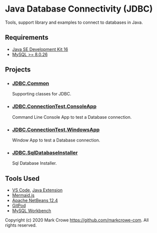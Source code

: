 # Java Database Connectivity (JDBC)
Tools, support library and examples to connect to databases in Java.

## Requirements
- [Java SE Development Kit 16](https://www.oracle.com/java/technologies/javase-jdk16-downloads.html)
- [MySQL >= 8.0.26](https://dev.mysql.com/downloads/mysql/)

## Projects
- ### [JDBC.Common](./JDBC)
  Supporting classes for JDBC.
- ### [JDBC.ConnectionTest.ConsoleApp](./JDBC.ConnectionTest.ConsoleApp)
  Command Line Console App to test a Database connection.
- ### [JDBC.ConnectionTest.WindowsApp](./JDBC.ConnectionTest.WindowsApp)
  Window App to test a Database connection.
- ### [JDBC.SqlDatabaseInstaller](./JDBC.SqlDatabaseInstaller)
  Sql Database Installer.

## Tools Used
* [VS Code](https://code.visualstudio.com/), [Java Extension](https://code.visualstudio.com/docs/languages/java)
* [Mermaid.js](https://mermaid-js.github.io/mermaid-live-editor)
* [Apache NetBeans 12.4](https://netbeans.apache.org/)
* [GitPod](https://gitpod.io/)
* [MySQL Workbench](https://dev.mysql.com/downloads/workbench/)

Copyright (c) 2020 Mark Crowe <https://github.com/markcrowe-com>. All rights reserved.